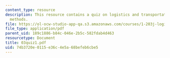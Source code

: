 ```yaml
---
content_type: resource
description: This resource contains a quiz on logistics and transportation planning
  methods.
file: https://ol-ocw-studio-app-qa.s3.amazonaws.com/courses/1-203j-logistical-and-transportation-planning-methods-fall-2006/74b3720e0115e36c4e5a68befeb6cbe5_03quiz1.pdf
file_type: application/pdf
parent_uid: 189c1886-b84c-046e-2b5c-582fdab4d463
resourcetype: Document
title: 03quiz1.pdf
uid: 74b3720e-0115-e36c-4e5a-68befeb6cbe5
---
```

